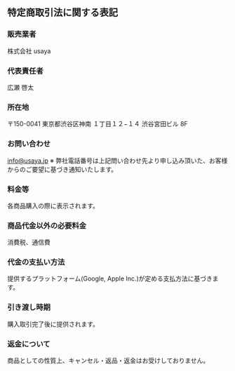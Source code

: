 ## 特定商取引法に関する表記

### 販売業者
株式会社 usaya

### 代表責任者
広瀬 啓太

### 所在地
〒150-0041
東京都渋谷区神南 １丁目１２−１４ 渋谷宮田ビル 8F

### お問い合わせ
info@usaya.jp
※ 弊社電話番号は上記問い合わせ先より申し込み頂いた、お客様からのご要望に基づき通知いたします。

### 料金等
各商品購入の際に表示されます。

### 商品代金以外の必要料金
消費税、通信費

### 代金の支払い方法
提供するプラットフォーム(Google, Apple Inc.)が定める支払方法に基づきます。

### 引き渡し時期
購入取引完了後に提供されます。

### 返金について
商品としての性質上、キャンセル・返品・返金はお受けしておりません。
